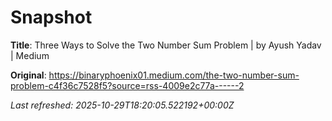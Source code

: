 # Snapshot

**Title**: Three Ways to Solve the Two Number Sum Problem | by Ayush Yadav | Medium

**Original**: <https://binaryphoenix01.medium.com/the-two-number-sum-problem-c4f36c7528f5?source=rss-4009e2c77a------2>

_Last refreshed: 2025-10-29T18:20:05.522192+00:00Z_
